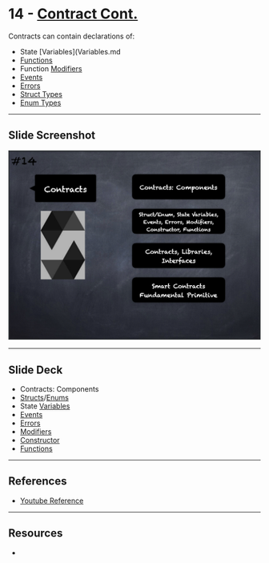 # 14 - [Contract Cont.](Contract%20Cont..md)
Contracts can contain declarations of: 

- State [Variables](Variables.md
- [Functions](Functions.md)
- Function [Modifiers](Modifiers.md)
- [Events](Events.md)
- [Errors](Errors.md)
- [Struct Types](Structs.md)
- [Enum Types](Enums.md)

___
## Slide Screenshot
![014.png](../images/solidity101/014.png)
___
## Slide Deck
- Contracts: Components
- [Structs](Structs.md)/[Enums](Enums.md)
- State [Variables](Variables.md)
- [Events](Events.md)
- [Errors](Errors.md)
- [Modifiers](Modifiers.md)
- [Constructor](Constructor.md)
- [Functions](Functions.md)
___
## References
- [Youtube Reference](https://youtu.be/5eLqFac5Tkg?t=1481)

___
## Resources
- 
